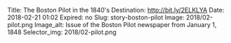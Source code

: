 Title: The Boston Pilot in the 1840's
Destination: http://bit.ly/2ELKLYA
Date: 2018-02-21 01:02
Expired: no
Slug: story-boston-pilot
Image: 2018/02-pilot.png
Image_alt: Issue of the Boston Pilot newspaper from January 1, 1848
Selector_img: 2018/02-pilot.png